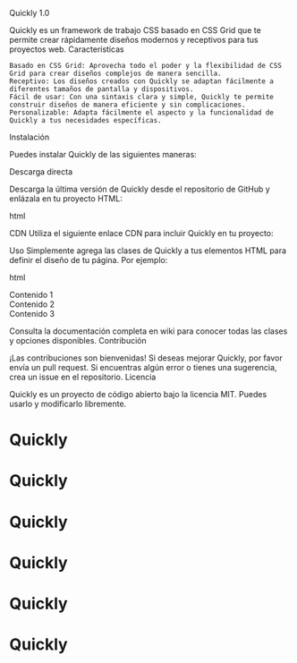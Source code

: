 Quickly 1.0

Quickly es un framework de trabajo CSS basado en CSS Grid que te permite crear rápidamente diseños modernos y receptivos para tus proyectos web.
Características

    Basado en CSS Grid: Aprovecha todo el poder y la flexibilidad de CSS Grid para crear diseños complejos de manera sencilla.
    Receptivo: Los diseños creados con Quickly se adaptan fácilmente a diferentes tamaños de pantalla y dispositivos.
    Fácil de usar: Con una sintaxis clara y simple, Quickly te permite construir diseños de manera eficiente y sin complicaciones.
    Personalizable: Adapta fácilmente el aspecto y la funcionalidad de Quickly a tus necesidades específicas.

Instalación

Puedes instalar Quickly de las siguientes maneras:

Descarga directa

Descarga la última versión de Quickly desde el repositorio de GitHub y enlázala en tu proyecto HTML:

html
<link rel="stylesheet" href="path/to/quickly.css">

CDN
Utiliza el siguiente enlace CDN para incluir Quickly en tu proyecto:
<link rel="stylesheet" href="https://cdn.jsdelivr.net/gh/tu_usuario/tu_repositorio/quickly.min.css">

Uso
Simplemente agrega las clases de Quickly a tus elementos HTML para definir el diseño de tu página. Por ejemplo:

html
<div class="grid">
  <div class="item">Contenido 1</div>
  <div class="item">Contenido 2</div>
  <div class="item">Contenido 3</div>
</div>

Consulta la documentación completa en wiki para conocer todas las clases y opciones disponibles.
Contribución

¡Las contribuciones son bienvenidas! Si deseas mejorar Quickly, por favor envía un pull request. Si encuentras algún error o tienes una sugerencia, crea un issue en el repositorio.
Licencia

Quickly es un proyecto de código abierto bajo la licencia MIT. Puedes usarlo y modificarlo libremente.
# Quickly
# Quickly
# Quickly
# Quickly
# Quickly
# Quickly
